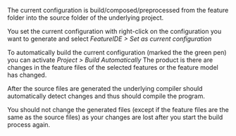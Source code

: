 The current configuration is build/composed/preprocessed from the feature folder into the source folder of the underlying project. 

You set the current configuration with right-click on the configuration you want to generate and select _FeatureIDE > Set as current configuration_

To automatically build the current configuration (marked the the green pen) you can activate _Project > Build Automatically_
The product is there are changes in the feature files of the selected features or the feature model has changed.


After the source files are generated the underlying compiler should automatically detect changes and thus should compile the program. 

You should not change the generated files (except if the feature files are the same as the source files) as your changes are lost after you start the build process again.

